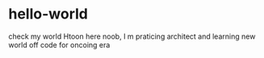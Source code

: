 # hello-world
check my world
Htoon here noob, 
I m praticing architect and learning new world off code for oncoing era
